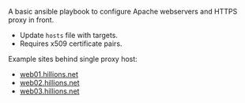 A basic ansible playbook to configure Apache webservers and HTTPS proxy in front. 
* Update ``hosts`` file with targets. 
* Requires x509 certificate pairs.

Example sites behind single proxy host:
* [web01.hillions.net](https://web01.hillions.net)
* [web02.hillions.net](https://web02.hillions.net)
* [web03.hillions.net](https://web03.hillions.net)
